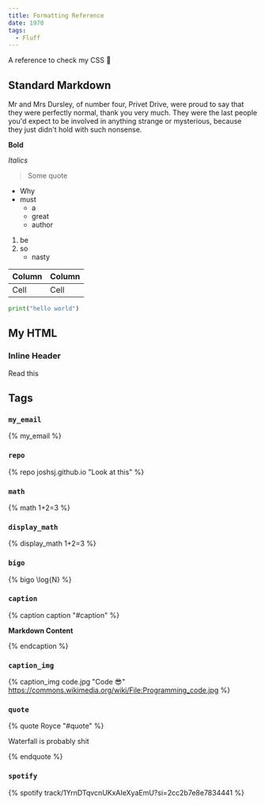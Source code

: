 ```yaml
---
title: Formatting Reference
date: 1970
tags:
  - Fluff
---
```


A reference to check my CSS 😬

<!-- more -->

## Standard Markdown

Mr and Mrs Dursley, of number four, Privet Drive, were proud to say that they
were perfectly normal, thank you very much. They were the last people you'd
expect to be involved in anything strange or mysterious, because they just
didn't hold with such nonsense.

**Bold**

_Italics_

> Some quote

- Why
- must
  - a
  - great
  - author

1. be
2. so
   - nasty

| Column | Column |
| ------ | ------ |
| Cell   | Cell   |

```python
print("hello world")
```

## My HTML

### Inline Header

<span role="heading" aria-level="3">Read</span> this

## Tags

### `my_email`

{% my_email %}

### `repo`

{% repo joshsj.github.io "Look at this" %}

### `math`

{% math 1+2=3 %}

### `display_math`

{% display_math 1+2=3 %}

### `bigo`

{% bigo \log{N} %}

### `caption`

{% caption caption "#caption" %}

**Markdown Content**

{% endcaption %}

### `caption_img`

{%
  caption_img
  code.jpg
  "Code 😎"
  https://commons.wikimedia.org/wiki/File:Programming_code.jpg
%}

### `quote`

{% quote Royce "#quote" %}

Waterfall is probably shit

{% endquote %}

### `spotify`

{% spotify track/1YrnDTqvcnUKxAIeXyaEmU?si=2cc2b7e8e7834441 %}
